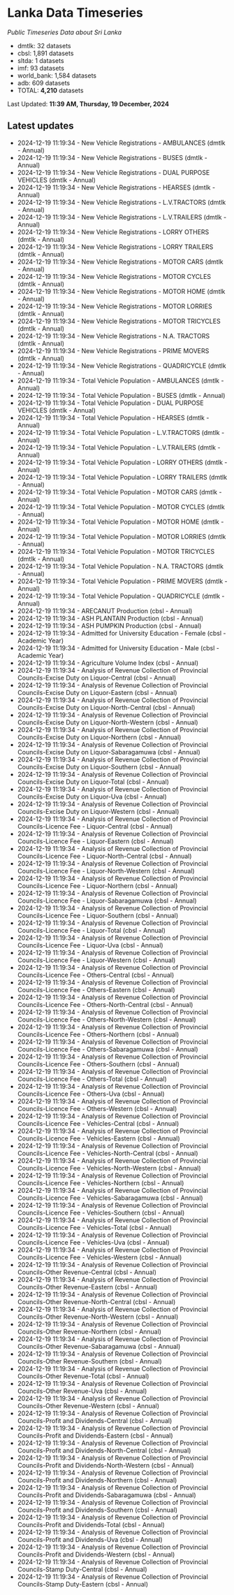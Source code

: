 # Lanka Data Timeseries
*Public Timeseries Data about Sri Lanka*

* dmtlk: 32 datasets
* cbsl: 1,891 datasets
* sltda: 1 datasets
* imf: 93 datasets
* world_bank: 1,584 datasets
* adb: 609 datasets
* TOTAL: **4,210** datasets

Last Updated: **11:39 AM, Thursday, 19 December, 2024**

## Latest updates

* 2024-12-19 11:19:34 - New Vehicle Registrations - AMBULANCES (dmtlk - Annual)
* 2024-12-19 11:19:34 - New Vehicle Registrations - BUSES (dmtlk - Annual)
* 2024-12-19 11:19:34 - New Vehicle Registrations - DUAL PURPOSE VEHICLES (dmtlk - Annual)
* 2024-12-19 11:19:34 - New Vehicle Registrations - HEARSES (dmtlk - Annual)
* 2024-12-19 11:19:34 - New Vehicle Registrations - L.V.TRACTORS (dmtlk - Annual)
* 2024-12-19 11:19:34 - New Vehicle Registrations - L.V.TRAILERS (dmtlk - Annual)
* 2024-12-19 11:19:34 - New Vehicle Registrations - LORRY OTHERS (dmtlk - Annual)
* 2024-12-19 11:19:34 - New Vehicle Registrations - LORRY TRAILERS (dmtlk - Annual)
* 2024-12-19 11:19:34 - New Vehicle Registrations - MOTOR CARS (dmtlk - Annual)
* 2024-12-19 11:19:34 - New Vehicle Registrations - MOTOR CYCLES (dmtlk - Annual)
* 2024-12-19 11:19:34 - New Vehicle Registrations - MOTOR HOME (dmtlk - Annual)
* 2024-12-19 11:19:34 - New Vehicle Registrations - MOTOR LORRIES (dmtlk - Annual)
* 2024-12-19 11:19:34 - New Vehicle Registrations - MOTOR TRICYCLES (dmtlk - Annual)
* 2024-12-19 11:19:34 - New Vehicle Registrations - N.A. TRACTORS (dmtlk - Annual)
* 2024-12-19 11:19:34 - New Vehicle Registrations - PRIME MOVERS (dmtlk - Annual)
* 2024-12-19 11:19:34 - New Vehicle Registrations - QUADRICYCLE (dmtlk - Annual)
* 2024-12-19 11:19:34 - Total Vehicle Population - AMBULANCES (dmtlk - Annual)
* 2024-12-19 11:19:34 - Total Vehicle Population - BUSES (dmtlk - Annual)
* 2024-12-19 11:19:34 - Total Vehicle Population - DUAL PURPOSE VEHICLES (dmtlk - Annual)
* 2024-12-19 11:19:34 - Total Vehicle Population - HEARSES (dmtlk - Annual)
* 2024-12-19 11:19:34 - Total Vehicle Population - L.V.TRACTORS (dmtlk - Annual)
* 2024-12-19 11:19:34 - Total Vehicle Population - L.V.TRAILERS (dmtlk - Annual)
* 2024-12-19 11:19:34 - Total Vehicle Population - LORRY OTHERS (dmtlk - Annual)
* 2024-12-19 11:19:34 - Total Vehicle Population - LORRY TRAILERS (dmtlk - Annual)
* 2024-12-19 11:19:34 - Total Vehicle Population - MOTOR CARS (dmtlk - Annual)
* 2024-12-19 11:19:34 - Total Vehicle Population - MOTOR CYCLES (dmtlk - Annual)
* 2024-12-19 11:19:34 - Total Vehicle Population - MOTOR HOME (dmtlk - Annual)
* 2024-12-19 11:19:34 - Total Vehicle Population - MOTOR LORRIES (dmtlk - Annual)
* 2024-12-19 11:19:34 - Total Vehicle Population - MOTOR TRICYCLES (dmtlk - Annual)
* 2024-12-19 11:19:34 - Total Vehicle Population - N.A. TRACTORS (dmtlk - Annual)
* 2024-12-19 11:19:34 - Total Vehicle Population - PRIME MOVERS (dmtlk - Annual)
* 2024-12-19 11:19:34 - Total Vehicle Population - QUADRICYCLE (dmtlk - Annual)
* 2024-12-19 11:19:34 - ARECANUT Production (cbsl - Annual)
* 2024-12-19 11:19:34 - ASH PLANTAIN Production (cbsl - Annual)
* 2024-12-19 11:19:34 - ASH PUMPKIN Production (cbsl - Annual)
* 2024-12-19 11:19:34 - Admitted for University Education - Female (cbsl - Academic Year)
* 2024-12-19 11:19:34 - Admitted for University Education - Male (cbsl - Academic Year)
* 2024-12-19 11:19:34 - Agriculture Volume Index (cbsl - Annual)
* 2024-12-19 11:19:34 - Analysis of Revenue Collection of Provincial Councils-Excise Duty on Liquor-Central (cbsl - Annual)
* 2024-12-19 11:19:34 - Analysis of Revenue Collection of Provincial Councils-Excise Duty on Liquor-Eastern (cbsl - Annual)
* 2024-12-19 11:19:34 - Analysis of Revenue Collection of Provincial Councils-Excise Duty on Liquor-North-Central (cbsl - Annual)
* 2024-12-19 11:19:34 - Analysis of Revenue Collection of Provincial Councils-Excise Duty on Liquor-North-Western (cbsl - Annual)
* 2024-12-19 11:19:34 - Analysis of Revenue Collection of Provincial Councils-Excise Duty on Liquor-Northern (cbsl - Annual)
* 2024-12-19 11:19:34 - Analysis of Revenue Collection of Provincial Councils-Excise Duty on Liquor-Sabaragamuwa (cbsl - Annual)
* 2024-12-19 11:19:34 - Analysis of Revenue Collection of Provincial Councils-Excise Duty on Liquor-Southern (cbsl - Annual)
* 2024-12-19 11:19:34 - Analysis of Revenue Collection of Provincial Councils-Excise Duty on Liquor-Total (cbsl - Annual)
* 2024-12-19 11:19:34 - Analysis of Revenue Collection of Provincial Councils-Excise Duty on Liquor-Uva (cbsl - Annual)
* 2024-12-19 11:19:34 - Analysis of Revenue Collection of Provincial Councils-Excise Duty on Liquor-Western (cbsl - Annual)
* 2024-12-19 11:19:34 - Analysis of Revenue Collection of Provincial Councils-Licence Fee - Liquor-Central (cbsl - Annual)
* 2024-12-19 11:19:34 - Analysis of Revenue Collection of Provincial Councils-Licence Fee - Liquor-Eastern (cbsl - Annual)
* 2024-12-19 11:19:34 - Analysis of Revenue Collection of Provincial Councils-Licence Fee - Liquor-North-Central (cbsl - Annual)
* 2024-12-19 11:19:34 - Analysis of Revenue Collection of Provincial Councils-Licence Fee - Liquor-North-Western (cbsl - Annual)
* 2024-12-19 11:19:34 - Analysis of Revenue Collection of Provincial Councils-Licence Fee - Liquor-Northern (cbsl - Annual)
* 2024-12-19 11:19:34 - Analysis of Revenue Collection of Provincial Councils-Licence Fee - Liquor-Sabaragamuwa (cbsl - Annual)
* 2024-12-19 11:19:34 - Analysis of Revenue Collection of Provincial Councils-Licence Fee - Liquor-Southern (cbsl - Annual)
* 2024-12-19 11:19:34 - Analysis of Revenue Collection of Provincial Councils-Licence Fee - Liquor-Total (cbsl - Annual)
* 2024-12-19 11:19:34 - Analysis of Revenue Collection of Provincial Councils-Licence Fee - Liquor-Uva (cbsl - Annual)
* 2024-12-19 11:19:34 - Analysis of Revenue Collection of Provincial Councils-Licence Fee - Liquor-Western (cbsl - Annual)
* 2024-12-19 11:19:34 - Analysis of Revenue Collection of Provincial Councils-Licence Fee - Others-Central (cbsl - Annual)
* 2024-12-19 11:19:34 - Analysis of Revenue Collection of Provincial Councils-Licence Fee - Others-Eastern (cbsl - Annual)
* 2024-12-19 11:19:34 - Analysis of Revenue Collection of Provincial Councils-Licence Fee - Others-North-Central (cbsl - Annual)
* 2024-12-19 11:19:34 - Analysis of Revenue Collection of Provincial Councils-Licence Fee - Others-North-Western (cbsl - Annual)
* 2024-12-19 11:19:34 - Analysis of Revenue Collection of Provincial Councils-Licence Fee - Others-Northern (cbsl - Annual)
* 2024-12-19 11:19:34 - Analysis of Revenue Collection of Provincial Councils-Licence Fee - Others-Sabaragamuwa (cbsl - Annual)
* 2024-12-19 11:19:34 - Analysis of Revenue Collection of Provincial Councils-Licence Fee - Others-Southern (cbsl - Annual)
* 2024-12-19 11:19:34 - Analysis of Revenue Collection of Provincial Councils-Licence Fee - Others-Total (cbsl - Annual)
* 2024-12-19 11:19:34 - Analysis of Revenue Collection of Provincial Councils-Licence Fee - Others-Uva (cbsl - Annual)
* 2024-12-19 11:19:34 - Analysis of Revenue Collection of Provincial Councils-Licence Fee - Others-Western (cbsl - Annual)
* 2024-12-19 11:19:34 - Analysis of Revenue Collection of Provincial Councils-Licence Fee - Vehicles-Central (cbsl - Annual)
* 2024-12-19 11:19:34 - Analysis of Revenue Collection of Provincial Councils-Licence Fee - Vehicles-Eastern (cbsl - Annual)
* 2024-12-19 11:19:34 - Analysis of Revenue Collection of Provincial Councils-Licence Fee - Vehicles-North-Central (cbsl - Annual)
* 2024-12-19 11:19:34 - Analysis of Revenue Collection of Provincial Councils-Licence Fee - Vehicles-North-Western (cbsl - Annual)
* 2024-12-19 11:19:34 - Analysis of Revenue Collection of Provincial Councils-Licence Fee - Vehicles-Northern (cbsl - Annual)
* 2024-12-19 11:19:34 - Analysis of Revenue Collection of Provincial Councils-Licence Fee - Vehicles-Sabaragamuwa (cbsl - Annual)
* 2024-12-19 11:19:34 - Analysis of Revenue Collection of Provincial Councils-Licence Fee - Vehicles-Southern (cbsl - Annual)
* 2024-12-19 11:19:34 - Analysis of Revenue Collection of Provincial Councils-Licence Fee - Vehicles-Total (cbsl - Annual)
* 2024-12-19 11:19:34 - Analysis of Revenue Collection of Provincial Councils-Licence Fee - Vehicles-Uva (cbsl - Annual)
* 2024-12-19 11:19:34 - Analysis of Revenue Collection of Provincial Councils-Licence Fee - Vehicles-Western (cbsl - Annual)
* 2024-12-19 11:19:34 - Analysis of Revenue Collection of Provincial Councils-Other Revenue-Central (cbsl - Annual)
* 2024-12-19 11:19:34 - Analysis of Revenue Collection of Provincial Councils-Other Revenue-Eastern (cbsl - Annual)
* 2024-12-19 11:19:34 - Analysis of Revenue Collection of Provincial Councils-Other Revenue-North-Central (cbsl - Annual)
* 2024-12-19 11:19:34 - Analysis of Revenue Collection of Provincial Councils-Other Revenue-North-Western (cbsl - Annual)
* 2024-12-19 11:19:34 - Analysis of Revenue Collection of Provincial Councils-Other Revenue-Northern (cbsl - Annual)
* 2024-12-19 11:19:34 - Analysis of Revenue Collection of Provincial Councils-Other Revenue-Sabaragamuwa (cbsl - Annual)
* 2024-12-19 11:19:34 - Analysis of Revenue Collection of Provincial Councils-Other Revenue-Southern (cbsl - Annual)
* 2024-12-19 11:19:34 - Analysis of Revenue Collection of Provincial Councils-Other Revenue-Total (cbsl - Annual)
* 2024-12-19 11:19:34 - Analysis of Revenue Collection of Provincial Councils-Other Revenue-Uva (cbsl - Annual)
* 2024-12-19 11:19:34 - Analysis of Revenue Collection of Provincial Councils-Other Revenue-Western (cbsl - Annual)
* 2024-12-19 11:19:34 - Analysis of Revenue Collection of Provincial Councils-Profit and Dividends-Central (cbsl - Annual)
* 2024-12-19 11:19:34 - Analysis of Revenue Collection of Provincial Councils-Profit and Dividends-Eastern (cbsl - Annual)
* 2024-12-19 11:19:34 - Analysis of Revenue Collection of Provincial Councils-Profit and Dividends-North-Central (cbsl - Annual)
* 2024-12-19 11:19:34 - Analysis of Revenue Collection of Provincial Councils-Profit and Dividends-North-Western (cbsl - Annual)
* 2024-12-19 11:19:34 - Analysis of Revenue Collection of Provincial Councils-Profit and Dividends-Northern (cbsl - Annual)
* 2024-12-19 11:19:34 - Analysis of Revenue Collection of Provincial Councils-Profit and Dividends-Sabaragamuwa (cbsl - Annual)
* 2024-12-19 11:19:34 - Analysis of Revenue Collection of Provincial Councils-Profit and Dividends-Southern (cbsl - Annual)
* 2024-12-19 11:19:34 - Analysis of Revenue Collection of Provincial Councils-Profit and Dividends-Total (cbsl - Annual)
* 2024-12-19 11:19:34 - Analysis of Revenue Collection of Provincial Councils-Profit and Dividends-Uva (cbsl - Annual)
* 2024-12-19 11:19:34 - Analysis of Revenue Collection of Provincial Councils-Profit and Dividends-Western (cbsl - Annual)
* 2024-12-19 11:19:34 - Analysis of Revenue Collection of Provincial Councils-Stamp Duty-Central (cbsl - Annual)
* 2024-12-19 11:19:34 - Analysis of Revenue Collection of Provincial Councils-Stamp Duty-Eastern (cbsl - Annual)